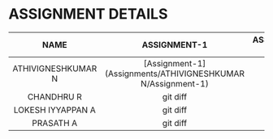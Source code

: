 # ASSIGNMENT DETAILS

| NAME | ASSIGNMENT-1 | ASSIGNMENT-2 | ASSIGNMENT-3 | ASSIGNMENT-4 |
|     :---:    |     :---:      |     :---:     |     :---:    |     :---:      |
| ATHIVIGNESHKUMAR N   | [Assignment-1] (Assignments/ATHIVIGNESHKUMAR N/Assignment-1)     | git status    | git status   | git status     |
| CHANDHRU R     | git diff       | git diff      | git diff     | git diff       |
| LOKESH IYYAPPAN A     | git diff       | git diff      | git diff     | git diff       |
| PRASATH A     | git diff       | git diff      | git diff     | git diff       |


